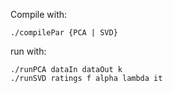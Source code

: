 Compile with:

```
./compilePar {PCA | SVD}
```


run with:

```
./runPCA dataIn dataOut k
./runSVD ratings f alpha lambda it
```
